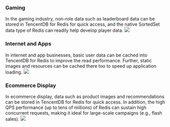 ### Gaming
In the gaming industry, non-role data such as leaderboard data can be stored in TencentDB for Redis for quick access, and the native SortedSet data type of Redis can readily help develop player data.
![](https://main.qcloudimg.com/raw/aea1374016afa2f716921a0bd96e575b.png)

### Internet and Apps
In internet and app businesses, basic user data can be cached into TencentDB for Redis to improve the read performance. Further, static images and resources can be cached there too to speed up application loading.
![](https://main.qcloudimg.com/raw/95e8efdaab57e0972c0eb405ba5cd44b.png)

### Ecommerce Display
In ecommerce display, data such as product images and recommendations can be stored in TencentDB for Redis for quick access. In addition, the high QPS performance (up to tens of millions) of Redis can sustain high concurrent requests, making it ideal for large-scale campaigns (e.g., flash sales).
![](https://main.qcloudimg.com/raw/5298964ed5598cbee0776299ac1851f6.png)
